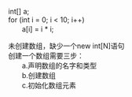 int[] a;<br>
for (int i = 0; i < 10; i++)<br>
　　a[i] = i * i;<br>

未创建数组，缺少一个new int[N]语句<br>
创建一个数组需要三步：<br>
　　a.声明数组的名字和类型<br>
　　b.创建数组<br>
　　c.初始化数组元素<br>
